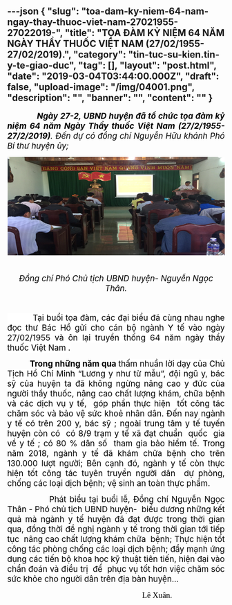 ---json
{
    "slug": "toa-dam-ky-niem-64-nam-ngay-thay-thuoc-viet-nam-27021955-27022019-",
    "title": "TỌA ĐÀM KỶ NIỆM 64 NĂM NGÀY THẦY THUỐC VIỆT NAM (27/02/1955-27/02/2019).",
    "category": "tin-tuc-su-kien.tin-y-te-giao-duc",
    "tag": [],
    "layout": "post.html",
    "date": "2019-03-04T03:44:00.000Z",
    "draft": false,
    "upload-image": "/img/04001.png",
    "description": "",
    "banner": "",
    "__content__": ""
}
---
<p style="text-align:justify"><strong><em><span style="font-size:14.0pt"><span style="color:black">&nbsp; &nbsp; &nbsp; &nbsp; &nbsp; &nbsp; &nbsp;Ng&agrave;y 27-2, UBND huyện đ&atilde; tổ chức tọa đ&agrave;m kỷ niệm 64 năm Ng&agrave;y Thầy thuốc Việt Nam (27/2/1955-27/2/2019)</span></span></em></strong><em><span style="font-size:14.0pt"><span style="color:black">. Đến dự c&oacute; đồng ch&iacute; Nguyễn Hữu kh&aacute;nh Ph&oacute; B&iacute; thư huyện ủy;</span></span></em></p>

<p style="text-align:center"><em><span style="font-size:14.0pt"><span style="color:black"><img alt="" src="/img/04001.png" />&nbsp;</span></span></em></p>

<p style="text-align:center"><em><span style="font-size:14.0pt"><span style="color:black">Đồng ch&iacute; Ph&oacute; Chủ tịch UBND huyện- Nguyễn Ngọc Th&acirc;n.</span></span></em></p>

<p style="text-align:justify"><em>&nbsp;&nbsp;&nbsp;&nbsp;&nbsp;&nbsp;&nbsp;&nbsp;&nbsp;&nbsp;&nbsp;&nbsp;&nbsp;&nbsp;&nbsp;&nbsp;&nbsp;&nbsp; </em></p>

<p style="text-align:justify"><span style="font-size:14.0pt"><span style="background-color:white"><span style="color:black">&nbsp; &nbsp; &nbsp; &nbsp; &nbsp; Tại buổi tọa đ&agrave;m, c&aacute;c đại biểu đ&atilde; c&ugrave;ng nhau nghe </span></span></span><span style="font-size:14.0pt"><span style="background-color:white"><span style="color:black">đọc</span></span></span><span style="font-size:14.0pt"><span style="background-color:white"><span style="color:black"> thư B&aacute;c Hồ gửi cho c&aacute;n bộ ng&agrave;nh Y tế v&agrave;o ng&agrave;y 27/02/1955 v&agrave; &ocirc;n lại truyền thống 64 năm ng&agrave;y thầy thuốc Việt Nam .</span></span></span></p>

<p style="text-align:justify"><strong><span style="font-size:14.0pt"><span style="color:black">&nbsp; &nbsp; &nbsp; &nbsp; &nbsp; &nbsp;Trong những năm qua </span></span></strong> <span style="font-size:14.0pt"><span style="background-color:white"><span style="color:black">thấm nhuần lời dạy của Chủ Tịch Hồ Ch&iacute; Minh &ldquo;Lương y như từ mẫu&rdquo;, đội ngũ y, b&aacute;c sỹ của huyện ta đ&atilde; kh&ocirc;ng ngừng n&acirc;ng cao y đức của người thầy thuốc, n&acirc;ng cao chất lượng kh&aacute;m, chữa bệnh v&agrave; c&aacute;c dịch vụ y tế, &nbsp;g&oacute;p phần thực hiện&nbsp; tốt c&ocirc;ng t&aacute;c chăm s&oacute;c v&agrave; bảo vệ sức khoẻ nh&acirc;n d&acirc;n. Đến nay ng&agrave;nh y tế c&oacute; tr&ecirc;n 200 </span></span></span><span style="font-size:14.0pt"><span style="background-color:white"><span style="color:black">y, b&aacute;c sỹ </span></span></span><span style="font-size:14.0pt"><span style="background-color:white"><span style="color:black">; ngo&agrave;i trung t&acirc;m y tế tuyến huyện c&ograve;n c&oacute;&nbsp; c&oacute; 8/9 trạm y tế x&atilde; đạt chuẩn&nbsp; quốc &nbsp;gia về y tế ; c&oacute; 80 % d&acirc;n số&nbsp; tham gia bảo hiểm tế</span></span></span><span style="font-size:14.0pt"><span style="background-color:white"><span style="color:black">. </span></span></span><span style="font-size:14.0pt"><span style="background-color:white"><span style="color:black">Trong năm 2018, ng&agrave;nh y tế đ&atilde; kh&aacute;m chữa bệnh cho tr&ecirc;n 130.000 lượt người; </span></span></span><span style="font-size:14.0pt"><span style="background-color:white"><span style="color:black">B&ecirc;n cạnh đ&oacute;, ng&agrave;nh y tế c&ograve;n thực hiện tốt c&ocirc;ng t&aacute;c tuy&ecirc;n truyền người d&acirc;n </span></span></span><span style="font-size:14.0pt"><span style="color:black">&nbsp;dự ph&ograve;ng, </span></span><span style="font-size:14.0pt"><span style="color:black">chống c&aacute;c loại dịch bệnh; </span></span><span style="font-size:14.0pt"><span style="color:black">vệ sinh an to&agrave;n thực phẩm</span></span><span style="font-size:14.0pt"><span style="color:black">. </span></span></p>

<p style="text-align:justify"><span style="font-size:14.0pt"><span style="color:black">&nbsp; &nbsp; &nbsp; &nbsp; &nbsp; &nbsp; &nbsp;Ph&aacute;t biểu tại buổi lễ, Đồng ch&iacute; Nguyễn Ngọc Th&acirc;n - Ph&oacute; chủ tịch UBND huyện-&nbsp; biểu dương những kết quả m&agrave; ng&agrave;nh y tế </span></span><span style="font-size:14.0pt"><span style="color:black">huyện </span></span><span style="font-size:14.0pt"><span style="color:black">đ&atilde; đạt được trong thời gian qua, đồng thời đề nghị ng&agrave;nh y tế trong thời gian tới tiếp tục &nbsp;n&acirc;ng cao chất lượng kh&aacute;m chữa &nbsp;bệnh; Thực hiện tốt c&ocirc;ng t&aacute;c ph&ograve;ng chống c&aacute;c loại dịch bệnh; </span></span><span style="font-size:14.0pt"><span style="color:black">đẩy mạnh </span></span><span style="font-size:14.0pt"><span style="background-color:white"><span style="color:black"> ứng dụng c&aacute;c tiến bộ khoa học kỹ thuật ti&ecirc;n tiến, hiện đại v&agrave;o chẩn đo&aacute;n v&agrave; điều trị</span></span></span><span style="font-size:14.0pt"><span style="background-color:white"><span style="color:black">&nbsp; để </span></span></span><span style="font-size:14.0pt"><span style="color:black">&nbsp;phục vụ tốt hơn việc chăm s&oacute;c sức khỏe cho người d&acirc;n</span></span><span style="font-size:14.0pt"><span style="color:black"> tr&ecirc;n địa b&agrave;n huyện</span></span><span style="font-size:14.0pt"><span style="color:black">..</span></span><span style="font-size:14.0pt"><span style="color:black">.</span></span></p>

<p><span style="font-size:14.0pt"><span style="font-family:&quot;Times New Roman&quot;,&quot;serif&quot;"><span style="color:black">&nbsp;&nbsp;&nbsp;&nbsp;&nbsp;&nbsp;&nbsp;&nbsp;&nbsp;&nbsp;&nbsp;&nbsp;&nbsp;&nbsp;&nbsp;&nbsp;&nbsp;&nbsp;&nbsp;&nbsp;&nbsp;&nbsp;&nbsp;&nbsp;&nbsp;&nbsp;&nbsp;&nbsp;&nbsp;&nbsp;&nbsp;&nbsp;&nbsp;&nbsp;&nbsp;&nbsp;&nbsp;&nbsp;&nbsp;&nbsp;&nbsp;&nbsp;&nbsp;&nbsp;&nbsp;&nbsp;&nbsp;&nbsp;&nbsp;&nbsp;&nbsp;&nbsp;&nbsp;&nbsp;&nbsp;&nbsp;&nbsp;&nbsp;&nbsp;&nbsp;&nbsp;&nbsp;&nbsp;&nbsp;&nbsp;&nbsp; L&ecirc; Xu&acirc;n.</span></span></span></p>
